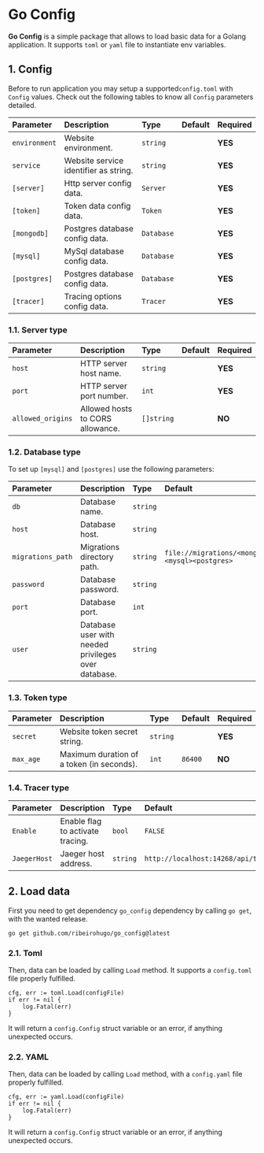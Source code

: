 # Go Config

**Go Config** is a simple package that allows to load basic data for a Golang application.
It supports `toml` or `yaml` file to instantiate env variables.

## 1. Config

Before to run application you may setup a supported``config.toml`` with ``Config`` values.
Check out the following tables to know all ``Config`` parameters detailed.

| Parameter       | Description                           | Type       | Default | Required |
|:----------------|:--------------------------------------|:-----------|:--------|:---------|
| ``environment`` | Website environment.                  | `string`   | ` `     | **YES**  |
| ``service``     | Website service identifier as string. | `string`   | ` `     | **YES**  |
| ``[server]``    | Http server config data.              | `Server`   | ` `     | **YES**  |
| ``[token]``     | Token data config data.               | `Token`    | ` `     | **YES**  |
| ``[mongodb]``   | Postgres database config data.        | `Database` | ` `     | **YES**  |
| ``[mysql]``     | MySql database config data.           | `Database` | ` `     | **YES**  |
| ``[postgres]``  | Postgres database config data.        | `Database` | ` `     | **YES**  |
| ``[tracer]``    | Tracing options config data.          | `Tracer`   | ` `     | **YES**  |

### 1.1. Server type

| Parameter           | Description                      | Type       | Default | Required |
|:--------------------|:---------------------------------|:-----------|:--------|:---------|
| ``host``            | HTTP server host name.           | `string`   | ` `     | **YES**  |
| ``port``            | HTTP server port number.         | `int`      | ` `     | **YES**  |
| ``allowed_origins`` | Allowed hosts to CORS allowance. | `[]string` | ` `     | **NO**   |

### 1.2. Database type

To set up ``[mysql]`` and ``[postgres]`` use the following parameters:

| Parameter           | Description                                         | Type     | Default                                      | Required |
|:--------------------|:----------------------------------------------------|:---------|:---------------------------------------------|:---------|
| ``db``              | Database name.                                      | `string` | ` `                                          | **YES**  |
| ``host``            | Database host.                                      | `string` | ` `                                          | **YES**  |
| ``migrations_path`` | Migrations directory path.                          | `string` | `file://migrations/<mongo><mysql><postgres>` | **NO**   |
| ``password``        | Database password.                                  | `string` | ` `                                          | **YES**  |
| ``port``            | Database port.                                      | `int`    | ` `                                          | **YES**  |
| ``user``            | Database user with needed privileges over database. | `string` | ` `                                          | **YES**  |

### 1.3. Token type

| Parameter      | Description                               | Type     | Default  | Required |
|:---------------|:------------------------------------------|:---------|:---------|:---------|
| ``secret``     | Website token secret string.              | `string` | ` `      | **YES**  |
| ``max_age``    | Maximum duration of a token (in seconds). | `int`    | `86400`  | **NO**   |

### 1.4. Tracer type

| Parameter      | Description                      | Type     | Default                             | Required |
|:---------------|:---------------------------------|:---------|:------------------------------------|:---------|
| ``Enable``     | Enable flag to activate tracing. | `bool`   | `FALSE`                             | **NO**   |
| ``JaegerHost`` | Jaeger host address.             | `string` | `http://localhost:14268/api/traces` | **NO**   |


## 2. Load data

First you need to get dependency `go_config` dependency by calling `go get`, with the wanted release.

``
go get github.com/ribeirohugo/go_config@latest
``

### 2.1. Toml

Then, data can be loaded by calling `Load` method.
It supports a `config.toml` file properly fulfilled.

```
cfg, err := toml.Load(configFile)
if err != nil {
    log.Fatal(err)
}
```

It will return a `config.Config` struct variable or an error, if anything unexpected occurs.

### 2.2. YAML

Then, data can be loaded by calling `Load` method, with a `config.yaml` file properly fulfilled.

```
cfg, err := yaml.Load(configFile)
if err != nil {
    log.Fatal(err)
}
```

It will return a `config.Config` struct variable or an error, if anything unexpected occurs.
